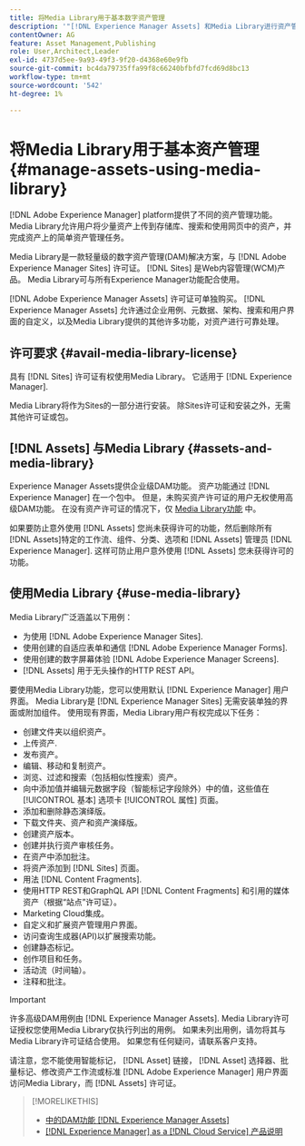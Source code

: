 ```yaml
---
title: 将Media Library用于基本数字资产管理
description: '"[!DNL Experience Manager Assets] 和Media Library进行资产管理。”'
contentOwner: AG
feature: Asset Management,Publishing
role: User,Architect,Leader
exl-id: 4737d5ee-9a93-49f3-9f20-d4368e60e9fb
source-git-commit: bc4da79735ffa99f8c66240bfbfd7fcd69d8bc13
workflow-type: tm+mt
source-wordcount: '542'
ht-degree: 1%

---
```


<!--

Define Media Lib
Define req for it
Define use cases
Define what is not included

-->

# 将Media Library用于基本资产管理 {#manage-assets-using-media-library}

[!DNL Adobe Experience Manager] platform提供了不同的资产管理功能。 Media Library允许用户将少量资产上传到存储库、搜索和使用网页中的资产，并完成资产上的简单资产管理任务。

Media Library是一款轻量级的数字资产管理(DAM)解决方案，与 [!DNL Adobe Experience Manager Sites] 许可证。 [!DNL Sites] 是Web内容管理(WCM)产品。 Media Library可与所有Experience Manager功能配合使用。

[!DNL Adobe Experience Manager Assets] 许可证可单独购买。 [!DNL Experience Manager Assets] 允许通过企业用例、元数据、架构、搜索和用户界面的自定义，以及Media Library提供的其他许多功能，对资产进行可靠处理。

## 许可要求 {#avail-media-library-license}

具有 [!DNL Sites] 许可证有权使用Media Library。 它适用于 [!DNL Experience Manager].

Media Library将作为Sites的一部分进行安装。 除Sites许可证和安装之外，无需其他许可证或包。

## [!DNL Assets] 与Media Library {#assets-and-media-library}

Experience Manager Assets提供企业级DAM功能。 资产功能通过 [!DNL Experience Manager] 在一个包中。 但是，未购买资产许可证的用户无权使用高级DAM功能。 在没有资产许可证的情况下，仅 [Media Library功能](#use-media-library) 中。

如果要防止意外使用 [!DNL Assets] 您尚未获得许可的功能，然后删除所有 [!DNL Assets]特定的工作流、组件、分类、选项和 [!DNL Assets] 管理员 [!DNL Experience Manager]. 这样可防止用户意外使用 [!DNL Assets] 您未获得许可的功能。

## 使用Media Library {#use-media-library}

Media Library广泛涵盖以下用例：

* 为使用 [!DNL Adobe Experience Manager Sites].
* 使用创建的自适应表单和通信 [!DNL Adobe Experience Manager Forms].
* 使用创建的数字屏幕体验 [!DNL Adobe Experience Manager Screens].
* [!DNL Assets] 用于无头操作的HTTP REST API。

<!-- TBD: Remove this after confirmation. May need to merge this list with the list provided by PMs.

* Static renditions

-->

要使用Media Library功能，您可以使用默认 [!DNL Experience Manager] 用户界面。 Media Library是 [!DNL Experience Manager Sites] 无需安装单独的界面或附加组件。 使用现有界面，Media Library用户有权完成以下任务：

* 创建文件夹以组织资产。
* 上传资产.
* 发布资产。
* 编辑、移动和复制资产。
* 浏览、过滤和搜索（包括相似性搜索）资产。
* 向中添加值并编辑元数据字段（智能标记字段除外）中的值，这些值在 [!UICONTROL 基本] 选项卡 [!UICONTROL 属性] 页面。
* 添加和删除静态演绎版。
* 下载文件夹、资产和资产演绎版。
* 创建资产版本。
* 创建并执行资产审核任务。
* 在资产中添加批注。
* 将资产添加到 [!DNL Sites] 页面。
* 用法 [!DNL Content Fragments].
* 使用HTTP REST和GraphQL API [!DNL Content Fragments] 和引用的媒体资产（根据“站点”许可证）。
* Marketing Cloud集成。
* 自定义和扩展资产管理用户界面。
* 访问查询生成器(API)以扩展搜索功能。
* 创建静态标记。
* 创作项目和任务。
* 活动流（时间轴）。
* 注释和批注。

<!-- TBD: Define exactly which basic Assets workflow are available for use with Media Library?

As per PM, we must avoid stating such a list, as we don't have a list that makes sense in Cloud Service.
-->

>[!IMPORTANT]
>
>许多高级DAM用例由 [!DNL Experience Manager Assets]. Media Library许可证授权您使用Media Library仅执行列出的用例。 如果未列出用例，请勿将其与Media Library许可证结合使用。 如果您有任何疑问，请联系客户支持。

请注意，您不能使用智能标记， [!DNL Asset] 链接， [!DNL Asset] 选择器、批量标记、修改资产工作流或标准 [!DNL Adobe Experience Manager] 用户界面访问Media Library，而 [!DNL Assets] 许可证。

<!-- TBD: Add a CTA - how to contact Adobe for queries. -->

>[!MORELIKETHIS]
>
>* [中的DAM功能 [!DNL Experience Manager Assets]](https://experienceleague.adobe.com/docs/experience-manager-cloud-service/assets/home.html)
>* [[!DNL Experience Manager] as a [!DNL Cloud Service] 产品说明](https://helpx.adobe.com/legal/product-descriptions/adobe-experience-manager-cloud-service.html)

